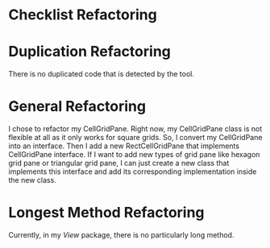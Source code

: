 # Checklist Refactoring

# Duplication Refactoring
There is no duplicated code that is detected by the tool.

# General Refactoring
I chose to refactor my CellGridPane. Right now, my CellGridPane class is not 
flexible at all as it only works for square grids. So, I convert my CellGridPane
into an interface. Then I add a new RectCellGridPane that implements CellGridPane 
interface. If I want to add new types of grid pane like hexagon grid pane or 
triangular grid pane, I can just create a new class that implements this interface
and add its corresponding implementation inside the new class.

# Longest Method Refactoring
Currently, in my *View* package, there is no particularly long method.